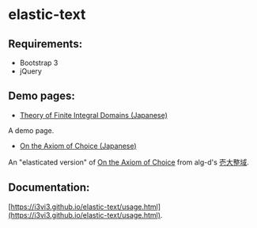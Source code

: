 # elastic-text

## Requirements:
- Bootstrap 3
- jQuery

## Demo pages:
- [Theory of Finite Integral Domains (Japanese)](https://i3vi3.github.io/elastic-text/sample.html)

A demo page.

- [On the Axiom of Choice (Japanese)](https://i3vi3.github.io/elastic-text/ac.html)

An "elasticated version" of [On the Axiom of Choice](http://alg-d.com/ac/ac.html) from alg-d's [壱大整域](http://alg-d.com).

## Documentation:

[https://i3vi3.github.io/elastic-text/usage.html](https://i3vi3.github.io/elastic-text/usage.html).

